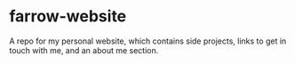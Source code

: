 # farrow-website
A repo for my personal website, which contains side projects, links to get in touch with me, and an about me section.
